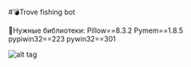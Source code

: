 #💣Trove fishing bot

🐍Нужные библиотеки:
	Pillow==8.3.2
	Pymem==1.8.5  
	pypiwin32==223
	pywin32==301  

	
![alt tag](https://sun9-32.userapi.com/impg/3LQQd9yugIxBOXhOSYumUuyLgQZLGYw5yTvmlQ/etm9GSum3Yg.jpg?size=618x886&quality=96&sign=8b016ff88e356fbe79d5a30dd5618214)
